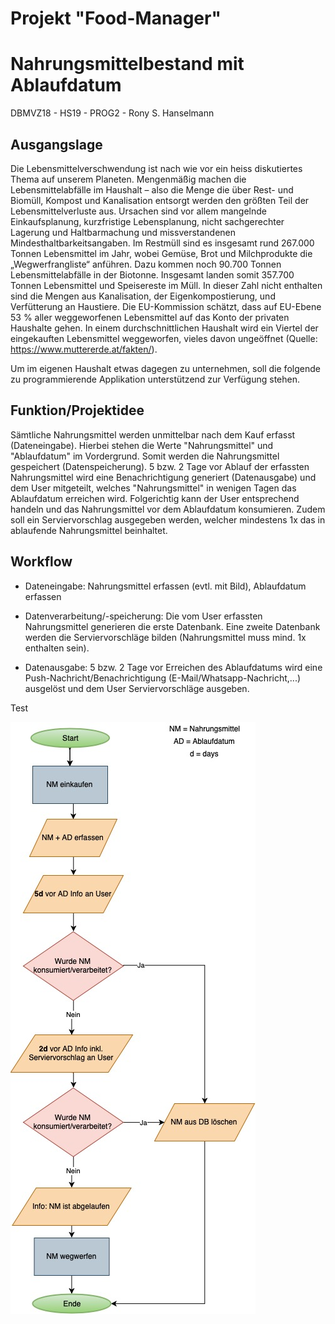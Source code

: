 # Projekt "Food-Manager"
# Nahrungsmittelbestand mit Ablaufdatum
DBMVZ18 - HS19 - PROG2 - Rony S. Hanselmann


## Ausgangslage
Die Lebensmittelverschwendung ist nach wie vor ein heiss diskutiertes Thema auf unserem Planeten. Mengenmäßig machen die Lebensmittelabfälle im Haushalt – also die Menge die über Rest- und Biomüll, Kompost und Kanalisation entsorgt werden den größten Teil der Lebensmittelverluste aus. Ursachen sind vor allem mangelnde Einkaufsplanung, kurzfristige Lebensplanung, nicht sachgerechter Lagerung und Haltbarmachung und missverstandenen Mindesthaltbarkeitsangaben.
Im Restmüll sind es insgesamt rund 267.000 Tonnen Lebensmittel im Jahr, wobei Gemüse, Brot und Milchprodukte die „Wegwerfrangliste“ anführen. Dazu kommen noch 90.700 Tonnen Lebensmittelabfälle in der Biotonne. Insgesamt landen somit 357.700 Tonnen Lebensmittel und Speisereste im Müll. In dieser Zahl nicht enthalten sind die Mengen aus Kanalisation, der Eigenkompostierung, und Verfütterung an Haustiere. Die EU-Kommission schätzt, dass auf EU-Ebene 53 % aller weggeworfenen Lebensmittel auf das Konto der privaten Haushalte gehen. In einem durchschnittlichen Haushalt wird ein Viertel der eingekauften Lebensmittel weggeworfen, vieles davon ungeöffnet (Quelle: https://www.muttererde.at/fakten/).

Um im eigenen Haushalt etwas dagegen zu unternehmen, soll die folgende zu programmierende Applikation unterstützend zur Verfügung stehen. 

## Funktion/Projektidee
Sämtliche Nahrungsmittel werden unmittelbar nach dem Kauf erfasst (Dateneingabe). Hierbei stehen die Werte "Nahrungsmittel" und "Ablaufdatum" im Vordergrund. Somit werden die Nahrungsmittel gespeichert (Datenspeicherung). 5 bzw. 2 Tage vor Ablauf der erfassten Nahrungsmittel wird eine Benachrichtigung generiert (Datenausgabe) und dem User mitgeteilt, welches "Nahrungsmittel" in wenigen Tagen das Ablaufdatum erreichen wird. Folgerichtig kann der User entsprechend handeln und das Nahrungsmittel vor dem Ablaufdatum konsumieren. Zudem soll ein Serviervorschlag ausgegeben werden, welcher mindestens 1x das in ablaufende Nahrungsmittel beinhaltet.

## Workflow

* Dateneingabe:
Nahrungsmittel erfassen (evtl. mit Bild), Ablaufdatum erfassen

* Datenverarbeitung/-speicherung:
Die vom User erfassten Nahrungsmittel generieren die erste Datenbank. Eine zweite Datenbank werden die Serviervorschläge bilden (Nahrungsmittel muss mind. 1x enthalten sein).
	
* Datenausgabe:
5 bzw. 2 Tage vor Erreichen des Ablaufdatums wird eine Push-Nachricht/Benachrichtigung (E-Mail/Whatsapp-Nachricht,...) ausgelöst und dem User Serviervorschläge ausgeben.

Test


![Ablaufdiagramm](docs/prog2projectv3.jpg)